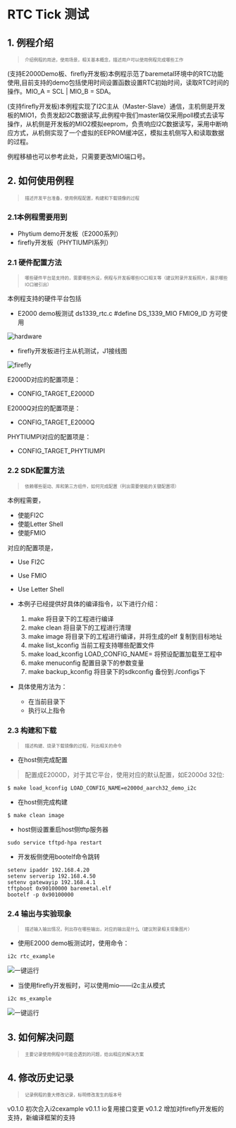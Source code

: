 
# RTC Tick 测试

## 1. 例程介绍

><font size="1">介绍例程的用途，使用场景，相关基本概念，描述用户可以使用例程完成哪些工作</font><br />

(支持E2000Demo板、firefly开发板)本例程示范了baremetal环境中的RTC功能使用,目前支持的demo包括使用时间设置函数设置RTC初始时间，读取RTC时间的操作。MIO_A = SCL | MIO_B = SDA。

(支持firefly开发板)本例程实现了I2C主从（Master-Slave）通信，主机侧是开发板的MIO1，负责发起I2C数据读写,此例程中我们master端仅采用poll模式去读写操作，从机侧是开发板的MIO2模拟eeprom，负责响应I2C数据读写，采用中断响应方式，从机侧实现了一个虚拟的EEPROM缓冲区，模拟主机侧写入和读取数据的过程。

例程移植也可以参考此处，只需要更改MIO端口号。

## 2. 如何使用例程

><font size="1">描述开发平台准备，使用例程配置，构建和下载镜像的过程</font><br />

### 2.1本例程需要用到

- Phytium demo开发板（E2000系列）
- firefly开发板（PHYTIUMPI系列）

### 2.1 硬件配置方法

><font size="1">哪些硬件平台是支持的，需要哪些外设，例程与开发板哪些IO口相关等（建议附录开发板照片，展示哪些IO口被引出）</font><br />


本例程支持的硬件平台包括

- E2000 demo板测试 ds1339_rtc.c #define DS_1339_MIO FMIO9_ID 方可使用

![hardware](./fig/hw_i2c_demo.jpg "hw_demo.png")

- firefly开发板进行主从机测试，J1接线图

![firefly](./fig/hw_i2c_pi.jpg "hw_i2c_pi.png")

E2000D对应的配置项是：

- CONFIG_TARGET_E2000D

E2000Q对应的配置项是：

- CONFIG_TARGET_E2000Q

PHYTIUMPI对应的配置项是：

- CONFIG_TARGET_PHYTIUMPI

### 2.2 SDK配置方法

><font size="1">依赖哪些驱动、库和第三方组件，如何完成配置（列出需要使能的关键配置项）</font><br />

本例程需要，

- 使能FI2C
- 使能Letter Shell
- 使能FMIO

对应的配置项是，

- Use FI2C
- Use FMIO
- Use Letter Shell

- 本例子已经提供好具体的编译指令，以下进行介绍：
    1. make 将目录下的工程进行编译
    2. make clean  将目录下的工程进行清理
    3. make image   将目录下的工程进行编译，并将生成的elf 复制到目标地址
    4. make list_kconfig 当前工程支持哪些配置文件
    5. make load_kconfig LOAD_CONFIG_NAME=<kconfig configuration files>  将预设配置加载至工程中
    6. make menuconfig   配置目录下的参数变量
    7. make backup_kconfig 将目录下的sdkconfig 备份到./configs下

- 具体使用方法为：
    - 在当前目录下
    - 执行以上指令

### 2.3 构建和下载

><font size="1">描述构建、烧录下载镜像的过程，列出相关的命令</font><br />

- 在host侧完成配置

>配置成E2000D，对于其它平台，使用对应的默认配置，如E2000d 32位:
```
$ make load_kconfig LOAD_CONFIG_NAME=e2000d_aarch32_demo_i2c
```

- 在host侧完成构建

```
$ make clean image
```

- host侧设置重启host侧tftp服务器

```
sudo service tftpd-hpa restart
```

- 开发板侧使用bootelf命令跳转

```
setenv ipaddr 192.168.4.20  
setenv serverip 192.168.4.50 
setenv gatewayip 192.168.4.1 
tftpboot 0x90100000 baremetal.elf
bootelf -p 0x90100000
```

### 2.4 输出与实验现象

><font size="1">描述输入输出情况，列出存在哪些输出，对应的输出是什么（建议附录相关现象图片）</font><br />

- 使用E2000 demo板测试时，使用命令：

```
i2c rtc_example
```

![一键运行](./fig/rtc_auto.png "rtc_auto.png")

- 当使用firefly开发板时，可以使用mio——i2c主从模式

```
i2c ms_example
```

![一键运行](./fig/ms_example.png "ms_example.png")

## 3. 如何解决问题

><font size="1">主要记录使用例程中可能会遇到的问题，给出相应的解决方案</font><br />

## 4. 修改历史记录

><font size="1">记录例程的重大修改记录，标明修改发生的版本号 </font><br />

v0.1.0  初次合入i2cexample
v0.1.1  io复用接口变更
v0.1.2  增加对firefly开发板的支持，新编译框架的支持
